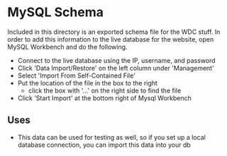 # MySQL Schema
Included in this directory is an exported schema file for the WDC stuff. 
In order to add this information to the live database for the website, open
MySQL Workbench and do the following.

- Connect to the live database using the IP, username, and password
- Click 'Data Import/Restore' on the left column under 'Management'
- Select 'Import From Self-Contained File'
- Put the location of the file in the box to the right
    - click the box with '...' on the right side to find the file
- Click 'Start Import' at the bottom right of Mysql Workbench

## Uses

- This data can be used for testing as well, so if you set up a local 
    database connection, you can import this data into your db